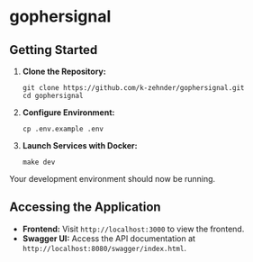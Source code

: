 # gophersignal 

## Getting Started

1. **Clone the Repository:**
   ```
   git clone https://github.com/k-zehnder/gophersignal.git
   cd gophersignal
   ```

2. **Configure Environment:**
    ```
   cp .env.example .env 
    ```

3. **Launch Services with Docker:**
   ```
   make dev
   ```

Your development environment should now be running.

## Accessing the Application

- **Frontend:** Visit `http://localhost:3000` to view the frontend.
- **Swagger UI:** Access the API documentation at `http://localhost:8080/swagger/index.html`.
